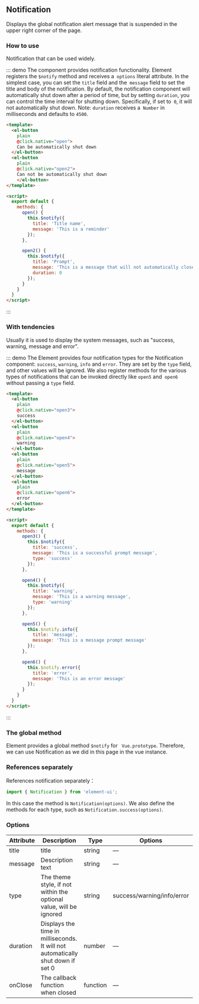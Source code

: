 <script>
  module.exports = {
    methods: {
      open() {
        this.$notify({
          title: 'Title name',
          message: 'This is a reminder'
        });
      },

      open2() {
        this.$notify({
          title: 'prompt',
          message: 'This is a message that does not automatically close',
          duration: 0
        });
      },

      open3() {
        this.$notify({
          title: 'success',
          message: 'This is a successful prompt message',
          type: 'success'
        });
      },

      open4() {
        this.$notify({
          title: 'warning',
          message: 'This is a warning message',
          type: 'warning'
        });
      },

      open5() {
        this.$notify.info({
          title: 'message',
          message: 'This is a message prompt message'
        });
      },

      open6() {
        this.$notify.error({
          title: 'error',
          message: 'This is an error message'
        });
      },

      onClose() {
        console.log('Notification Has been closed');
      }
    }
  };
</script>

<style>
  .demo-box.demo-notification {
    .el-button + .el-button {
      margin-left: 10px;
    }
  }
</style>

## Notification 

Displays the global notification alert message that is suspended in the upper right corner of the page.

### How to use

Notification that can be used widely.

::: demo The component provides notification functionality. Element registers the `$notify` method and receives a` options` literal attribute. In the simplest case, you can set the `title` field and the` message` field to set the title and body of the notification. By default, the notification component will automatically shut down after a period of time, but by setting `duration`, you can control the time interval for shutting down. Specifically, if set to` 0`, it will not automatically shut down. Note: `duration` receives a` Number` in milliseconds and defaults to `4500`.
   
```html
<template>
  <el-button
    plain
    @click.native="open">
    Can be automatically shut down
  </el-button>
  <el-button
    plain
    @click.native="open2">
    Can not be automatically shut down
    </el-button>
</template>

<script>
  export default {
    methods: {
      open() {
        this.$notify({
          title: 'Title name',
          message: 'This is a reminder'
        });
      },

      open2() {
        this.$notify({
          title: 'Prompt',
          message: 'This is a message that will not automatically close.',
          duration: 0
        });
      }
    }
  }
</script>
```
:::

### With tendencies

Usually it is used to display the system messages, such as "success, warning, message and error".

::: demo The Element provides four notification types for the Notification component: `success`, `warning`, `info` and `error`. They are set by the `type` field, and other values will be ignored. We also register methods for the various types of notifications that can be invoked directly like `open5` and` open6` without passing a `type` field.

```html
<template>
  <el-button
    plain
    @click.native="open3">
    success
  </el-button>
  <el-button
    plain
    @click.native="open4">
    warning
  </el-button>
  <el-button
    plain
    @click.native="open5">
    message
  </el-button>
  <el-button
    plain
    @click.native="open6">
    error
  </el-button>
</template>

<script>
  export default {
    methods: {
      open3() {
        this.$notify({
          title: 'success',
          message: 'This is a successful prompt message',
          type: 'success'
        });
      },

      open4() {
        this.$notify({
          title: 'warning',
          message: 'This is a warning message',
          type: 'warning'
        });
      },

      open5() {
        this.$notify.info({
          title: 'message',
          message: 'This is a message prompt message'
        });
      },

      open6() {
        this.$notify.error({
          title: 'error',
          message: 'This is an error message'
        });
      }
    }
  }
</script>
```
:::

### The global method

Element provides a global method `$notify` for ` Vue.prototype`. Therefore, we can use Notification as we did in this page in the vue instance.

### References separately

References notification separately：

```javascript
import { Notification } from 'element-ui';
```

In this case the method is `Notification(options)`. We also define the methods for each type, such as `Notification.success(options)`.

### Options
| Attribute      | Description          | Type      | Options                          | Default  |
|---------- |-------------- |---------- |--------------------------------  |-------- |
| title | title | string | — | — |
| message | Description text | string | — | — |
| type | The theme style, if not within the optional value, will be ignored | string | success/warning/info/error | — |
| duration | Displays the time in milliseconds. It will not automatically shut down if set 0 | number | — | 4500 |
| onClose | The callback function when closed | function | — | — |

